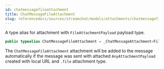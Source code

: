 ```yaml
---
id: chatmessagefileattachment 
title: ChatMessageFileAttachment
slug: referencedocs/sources/streamchat/models/attachments/chatmessagefileattachment
---
```


A type alias for attachment with `FileAttachmentPayload` payload type.

``` swift
public typealias ChatMessageFileAttachment = _ChatMessageAttachment<FileAttachmentPayload>
```

The `ChatMessageFileAttachment` attachment will be added to the message automatically
if the message was sent with attached `AnyAttachmentPayload` created with
local URL and `.file` attachment type.
